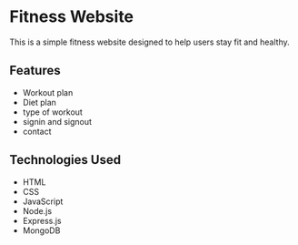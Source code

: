# Fitness Website

This is a simple fitness website designed to help users stay fit and healthy.

## Features
- Workout plan
- Diet plan
- type of workout
- signin and signout
- contact

## Technologies Used
- HTML
- CSS
- JavaScript
- Node.js
- Express.js
- MongoDB